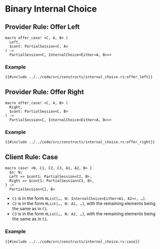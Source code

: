 # Binary Internal Choice

## Provider Rule: Offer Left

```rust, noplaypen
macro offer_case! <C, A, B> (
  Left,
  $cont: PartialSession<C, A>
) ->
  PartialSession<C, InternalChoice<Either<A, B>>>
```

### Example

```rust, noplaypen
{{#include ../../code/src/constructs/internal_choice.rs:offer_left}}
```

## Provider Rule: Offer Right

```rust, noplaypen
macro offer_case! <C, A, B> (
  Right,
  $cont: PartialSession<C, B>
) ->
  PartialSession<C, InternalChoice<Either<A, B>>>
```

### Example

```rust, noplaypen
{{#include ../../code/src/constructs/internal_choice.rs:offer_right}}
```

## Client Rule: Case

```rust, noplaypen
macro case! <N, C1, C2, C3, A1, A2, B> {
  $n: N;
  Left => $cont1: PartialSession<C2, B>,
  Right => $cont1: PartialSession<C3, B>,
} ->
  PartialSession<C1, B>
```

- `C1` is in the form `HList[…, N: InternalChoice<Either<A1, A2>>, …]`.
- `C2` is in the form `HList[…, N: A1, …]`, with the remaining elements being the same as in `C1`.
- `C3` is in the form `HList[…, N: A2, …]`, with the remaining elements being the same as in `C1`.

### Example

```rust, noplaypen
{{#include ../../code/src/constructs/internal_choice.rs:case}}
```
